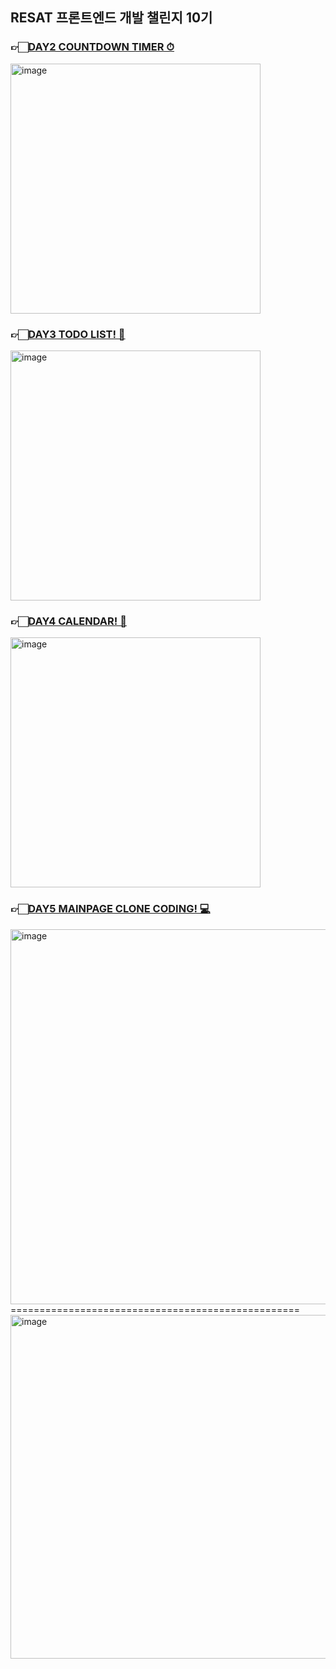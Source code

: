 ## RESAT 프론트엔드 개발 챌린지 10기

### 👉🏻[DAY2 COUNTDOWN TIMER ⏱](https://jxharin.github.io/frontend-challenge-project/02_CountdownTimer/timer.html)  

<img width="400" alt="image" src="https://github.com/jxharin/frontend-challenge-project/assets/126852968/6fbc5f4a-93d0-4402-ba8b-0867e85a300c">  


### 👉🏻[DAY3 TODO LIST! 📝](https://jxharin.github.io/frontend-challenge-project/03_TODOLIST/Todolist.html)  
<img width="400" alt="image" src="https://github.com/jxharin/frontend-challenge-project/assets/126852968/a5ed1e74-fcd4-497b-8bdc-52048b48a967">  



### 👉🏻[DAY4 CALENDAR! 📅](https://jxharin.github.io/frontend-challenge-project/04_Calendar/Calendar.html)  
<img width="400" alt="image" src="https://github.com/jxharin/frontend-challenge-project/assets/126852968/2720fb5a-4c88-4559-8f38-421d1283a22a">

### 👉🏻[DAY5 MAINPAGE CLONE CODING! 💻](https://jxharin.github.io/frontend-challenge-project/05_MainClone/Main.html)  

<img width="600" alt="image" src="https://github.com/jxharin/frontend-challenge-project/assets/126852968/312975bc-665b-4c87-9d41-f2cff3d14edb">  
==================================================  

<img width="550" alt="image" src="https://github.com/jxharin/frontend-challenge-project/assets/126852968/9fae5648-7ceb-4282-8358-718835df1097">

